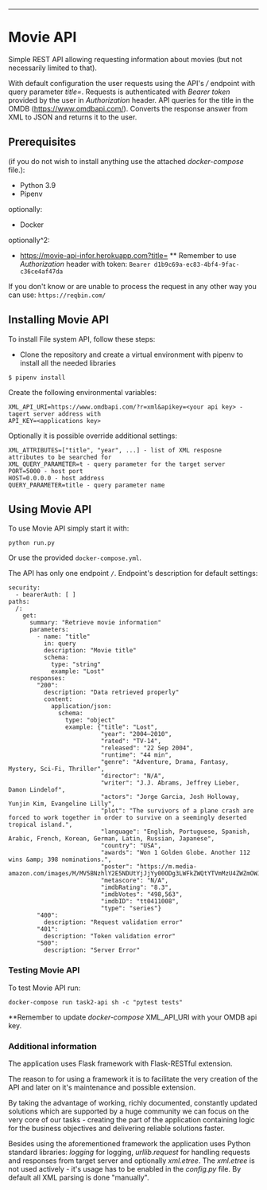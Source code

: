 --------------------
# Movie API
Simple REST API allowing requesting information about movies (but not necessarily limited to that).


With default configuration the user requests using the API's */* endpoint with query parameter *title=<movie title>*.
Requests is authenticated with *Bearer token* provided by the user in *Authorization* header.
API queries for the title in the OMDB (https://www.omdbapi.com/). Converts the response answer from XML to JSON and 
returns it to the user.  

## Prerequisites
(if you do not wish to install anything use the attached *docker-compose* file.):
* Python 3.9
* Pipenv

optionally: 
* Docker

optionally^2: 
* https://movie-api-infor.herokuapp.com?title=<movie title>
** Remember to use *Authorization* header with token: `Bearer d1b9c69a-ec83-4bf4-9fac-c36ce4af47da`

If you don't know or are unable to process the request in any other way you can use:
`
https://reqbin.com/
`

## Installing Movie API

To install File system API, follow these steps:
* Clone the repository and create a virtual environment with pipenv to install all the needed libraries
```
$ pipenv install
```
Create the following environmental variables:
```
XML_API_URI=https://www.omdbapi.com/?r=xml&apikey=<your api key> - tagert server address with
API_KEY=<applications key>
```
Optionally it is possible override additional settings:
```
XML_ATTRIBUTES=["title", "year", ...] - list of XML resposne attributes to be searched for
XML_QUERY_PARAMETER=t - query parameter for the target server
PORT=5000 - host port
HOST=0.0.0.0 - host address
QUERY_PARAMETER=title - query parameter name 
```

## Using Movie API

To use Movie API simply start it with:
```
python run.py 
```
Or use the provided `docker-compose.yml`. 

The API has only one endpoint `/`.
Endpoint's description for default settings:
```
security:
  - bearerAuth: [ ]
paths:
  /:
    get:
      summary: "Retrieve movie information"
      parameters:
        - name: "title"
          in: query
          description: "Movie title"
          schema:
            type: "string"
            example: "Lost"
      responses:
        "200":
          description: "Data retrieved properly"
          content:
            application/json:
              schema:
                type: "object"
                example: {"title": "Lost",
                          "year": "2004–2010",
                          "rated": "TV-14",
                          "released": "22 Sep 2004",
                          "runtime": "44 min",
                          "genre": "Adventure, Drama, Fantasy, Mystery, Sci-Fi, Thriller",
                          "director": "N/A",
                          "writer": "J.J. Abrams, Jeffrey Lieber, Damon Lindelof",
                          "actors": "Jorge Garcia, Josh Holloway, Yunjin Kim, Evangeline Lilly",
                          "plot": "The survivors of a plane crash are forced to work together in order to survive on a seemingly deserted tropical island.",
                          "language": "English, Portuguese, Spanish, Arabic, French, Korean, German, Latin, Russian, Japanese",
                          "country": "USA",
                          "awards": "Won 1 Golden Globe. Another 112 wins &amp; 398 nominations.",
                          "poster": "https://m.media-amazon.com/images/M/MV5BNzhlY2E5NDUtYjJjYy00ODg3LWFkZWQtYTVmMzU4ZWZmOWJkXkEyXkFqcGdeQXVyNTA4NzY1MzY@._V1_SX300.jpg",
                          "metascore": "N/A",
                          "imdbRating": "8.3",
                          "imdbVotes": "498,563",
                          "imdbID": "tt0411008",
                          "type": "series"}
        "400":
          description: "Request validation error"
        "401":
          description: "Token validation error"
        "500":
          description: "Server Error"
```

### Testing Movie API

To test Movie API run:
```
docker-compose run task2-api sh -c "pytest tests"
```
**Remember to update *docker-compose* XML_API_URI with your OMDB api key.

### Additional information
The application uses Flask framework with Flask-RESTful extension. 

The reason to for using a framework it is to facilitate the very creation of the API and later on it's maintenance and
 possible extension.
 
By taking the advantage of working, richly documented, constantly updated solutions which are supported by a huge 
community we can focus on the very core of our tasks - creating the part of the application containing logic for the 
business objectives and delivering reliable solutions faster.

Besides using the aforementioned framework the application uses Python standard libraries: *logging* for logging, 
*urllib.request* for handling requests and responses from target server and optionally *xml.etree*.
The *xml.etree* is not used actively - it's usage has to be enabled in the *config.py* file. 
By default all XML parsing is done "manually". 


